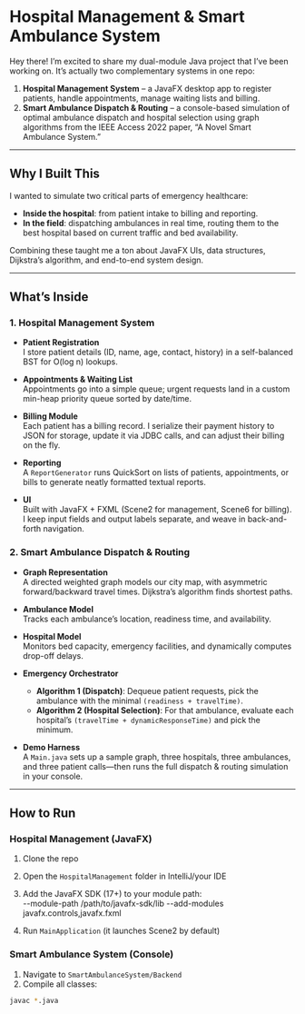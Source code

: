 # Hospital Management & Smart Ambulance System

Hey there! I’m excited to share my dual-module Java project that I’ve been working on. It’s actually two complementary systems in one repo:

1. **Hospital Management System** – a JavaFX desktop app to register patients, handle appointments, manage waiting lists and billing.
2. **Smart Ambulance Dispatch & Routing** – a console-based simulation of optimal ambulance dispatch and hospital selection using graph algorithms from the IEEE Access 2022 paper, “A Novel Smart Ambulance System.”

---

## Why I Built This

I wanted to simulate two critical parts of emergency healthcare:

- **Inside the hospital**: from patient intake to billing and reporting.
- **In the field**: dispatching ambulances in real time, routing them to the best hospital based on current traffic and bed availability.

Combining these taught me a ton about JavaFX UIs, data structures, Dijkstra’s algorithm, and end-to-end system design.

---

## What’s Inside

### 1. Hospital Management System

- **Patient Registration**  
  I store patient details (ID, name, age, contact, history) in a self-balanced BST for O(log n) lookups.

- **Appointments & Waiting List**  
  Appointments go into a simple queue; urgent requests land in a custom min-heap priority queue sorted by date/time.

- **Billing Module**  
  Each patient has a billing record. I serialize their payment history to JSON for storage, update it via JDBC calls, and can adjust their billing on the fly.

- **Reporting**  
  A `ReportGenerator` runs QuickSort on lists of patients, appointments, or bills to generate neatly formatted textual reports.

- **UI**  
  Built with JavaFX + FXML (Scene2 for management, Scene6 for billing). I keep input fields and output labels separate, and weave in back-and-forth navigation.

### 2. Smart Ambulance Dispatch & Routing

- **Graph Representation**  
  A directed weighted graph models our city map, with asymmetric forward/backward travel times. Dijkstra’s algorithm finds shortest paths.

- **Ambulance Model**  
  Tracks each ambulance’s location, readiness time, and availability.

- **Hospital Model**  
  Monitors bed capacity, emergency facilities, and dynamically computes drop-off delays.

- **Emergency Orchestrator**  
  - **Algorithm 1 (Dispatch)**: Dequeue patient requests, pick the ambulance with the minimal `(readiness + travelTime)`.  
  - **Algorithm 2 (Hospital Selection)**: For that ambulance, evaluate each hospital’s `(travelTime + dynamicResponseTime)` and pick the minimum.  

- **Demo Harness**  
  A `Main.java` sets up a sample graph, three hospitals, three ambulances, and three patient calls—then runs the full dispatch & routing simulation in your console.

---

## How to Run

### Hospital Management (JavaFX)

1. Clone the repo  
2. Open the `HospitalManagement` folder in IntelliJ/your IDE  
3. Add the JavaFX SDK (17+) to your module path:  
--module-path /path/to/javafx-sdk/lib --add-modules javafx.controls,javafx.fxml

4. Run `MainApplication` (it launches Scene2 by default)

### Smart Ambulance System (Console)

1. Navigate to `SmartAmbulanceSystem/Backend`  
2. Compile all classes:  
```bash
javac *.java

